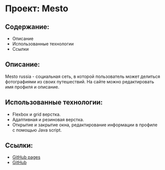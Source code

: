 # Проект: Mesto
## Содержание:
* Описание
* Использованные технологии
* Ссылки

## Описание:

Mesto russia - социальная сеть, в которой пользователь может делиться фотографиями из своих путешествий. На сайте можно редактировать имя профиля и описание.


## Использованные технологии:
* Flexbox и grid верстка.
* Адаптивная и резиновая верстка.
* Открытие и закрытие окна, редактирование информации в профиле с помощью Java script.


## Ссылки:
* [GitHub pages](https://dmitrybotyan.github.io/mesto/)
* [GitHub](https://github.com/DmitryBotyan/mesto)